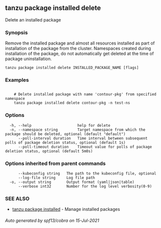 ## tanzu package installed delete

Delete an installed package

### Synopsis

Remove the installed package and almost all resources installed as part of installation of the package from the cluster. Namespaces created during installation of the package, do not automatically get deleted at the time of package uninstallation.

```
tanzu package installed delete INSTALLED_PACKAGE_NAME [flags]
```

### Examples

```

    # Delete installed package with name 'contour-pkg' from specified namespace     
    tanzu package installed delete contour-pkg -n test-ns
```

### Options

```
  -h, --help                     help for delete
  -n, --namespace string         Target namespace from which the package should be deleted, optional (default "default")
      --poll-interval duration   Time interval between subsequent polls of package deletion status, optional (default 1s)
      --poll-timeout duration    Timeout value for polls of package deletion status, optional (default 5m0s)
```

### Options inherited from parent commands

```
      --kubeconfig string   The path to the kubeconfig file, optional
      --log-file string     Log file path
  -o, --output string       Output format (yaml|json|table)
      --verbose int32       Number for the log level verbosity(0-9)
```

### SEE ALSO

* [tanzu package installed](tanzu_package_installed.md)     - Manage installed packages

###### Auto generated by spf13/cobra on 15-Jul-2021
